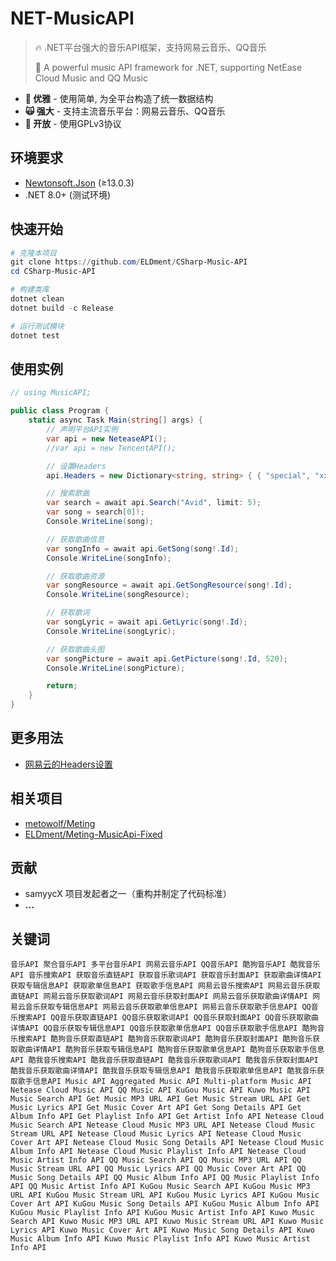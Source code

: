 # NET-MusicAPI

> 🔥 .NET平台强大的音乐API框架，支持网易云音乐、QQ音乐
>
> 🎵 A powerful music API framework for .NET, supporting NetEase Cloud Music and QQ Music

- **🍰 优雅** - 使用简单, 为全平台构造了统一数据结构
- **🙀 强大** - 支持主流音乐平台：网易云音乐、QQ音乐
- **🤩 开放** - 使用GPLv3协议

## 环境要求
- [Newtonsoft.Json](https://github.com/JamesNK/Newtonsoft.Json) (≥13.0.3)
- .NET 8.0+ (测试环境)

## 快速开始
```powershell
# 克隆本项目
git clone https://github.com/ELDment/CSharp-Music-API
cd CSharp-Music-API

# 构建类库
dotnet clean
dotnet build -c Release

# 运行测试模块
dotnet test
```

## 使用实例
```csharp
// using MusicAPI;

public class Program {
    static async Task Main(string[] args) {
        // 声明平台API实例
        var api = new NeteaseAPI();
        //var api = new TencentAPI();

        // 设置Headers
        api.Headers = new Dictionary<string, string> { { "special", "xxx" } /*, { "Cookie", "xxx" }*/ };

        // 搜索歌曲
        var search = await api.Search("Avid", limit: 5);
        var song = search[0]!;
        Console.WriteLine(song);

        // 获取歌曲信息
        var songInfo = await api.GetSong(song!.Id);
        Console.WriteLine(songInfo);

        // 获取歌曲资源
        var songResource = await api.GetSongResource(song!.Id);
        Console.WriteLine(songResource);

        // 获取歌词
        var songLyric = await api.GetLyric(song!.Id);
        Console.WriteLine(songLyric);

        // 获取歌曲头图
        var songPicture = await api.GetPicture(song!.Id, 520);
        Console.WriteLine(songPicture);

        return;
    }
}
```

## 更多用法
 - [网易云的Headers设置](https://github.com/metowolf/Meting/wiki/special-for-netease)

## 相关项目
 - [metowolf/Meting](https://github.com/metowolf/Meting)
 - [ELDment/Meting-MusicApi-Fixed](https://github.com/ELDment/Meting-MusicApi-Fixed)

## 贡献
- samyycX 项目发起者之一（重构并制定了代码标准）
- **...**

## 关键词
```
音乐API 聚合音乐API 多平台音乐API 网易云音乐API QQ音乐API 酷狗音乐API 酷我音乐API 音乐搜索API 获取音乐直链API 获取音乐歌词API 获取音乐封面API 获取歌曲详情API 获取专辑信息API 获取歌单信息API 获取歌手信息API 网易云音乐搜索API 网易云音乐获取直链API 网易云音乐获取歌词API 网易云音乐获取封面API 网易云音乐获取歌曲详情API 网易云音乐获取专辑信息API 网易云音乐获取歌单信息API 网易云音乐获取歌手信息API QQ音乐搜索API QQ音乐获取直链API QQ音乐获取歌词API QQ音乐获取封面API QQ音乐获取歌曲详情API QQ音乐获取专辑信息API QQ音乐获取歌单信息API QQ音乐获取歌手信息API 酷狗音乐搜索API 酷狗音乐获取直链API 酷狗音乐获取歌词API 酷狗音乐获取封面API 酷狗音乐获取歌曲详情API 酷狗音乐获取专辑信息API 酷狗音乐获取歌单信息API 酷狗音乐获取歌手信息API 酷我音乐搜索API 酷我音乐获取直链API 酷我音乐获取歌词API 酷我音乐获取封面API 酷我音乐获取歌曲详情API 酷我音乐获取专辑信息API 酷我音乐获取歌单信息API 酷我音乐获取歌手信息API Music API Aggregated Music API Multi-platform Music API Netease Cloud Music API QQ Music API KuGou Music API Kuwo Music API Music Search API Get Music MP3 URL API Get Music Stream URL API Get Music Lyrics API Get Music Cover Art API Get Song Details API Get Album Info API Get Playlist Info API Get Artist Info API Netease Cloud Music Search API Netease Cloud Music MP3 URL API Netease Cloud Music Stream URL API Netease Cloud Music Lyrics API Netease Cloud Music Cover Art API Netease Cloud Music Song Details API Netease Cloud Music Album Info API Netease Cloud Music Playlist Info API Netease Cloud Music Artist Info API QQ Music Search API QQ Music MP3 URL API QQ Music Stream URL API QQ Music Lyrics API QQ Music Cover Art API QQ Music Song Details API QQ Music Album Info API QQ Music Playlist Info API QQ Music Artist Info API KuGou Music Search API KuGou Music MP3 URL API KuGou Music Stream URL API KuGou Music Lyrics API KuGou Music Cover Art API KuGou Music Song Details API KuGou Music Album Info API KuGou Music Playlist Info API KuGou Music Artist Info API Kuwo Music Search API Kuwo Music MP3 URL API Kuwo Music Stream URL API Kuwo Music Lyrics API Kuwo Music Cover Art API Kuwo Music Song Details API Kuwo Music Album Info API Kuwo Music Playlist Info API Kuwo Music Artist Info API
```
